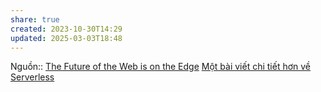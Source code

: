 ```yaml
---
share: true
created: 2023-10-30T14:29
updated: 2025-03-03T18:48
---
```

Nguồn:: [The Future of the Web is on the Edge](https://deno.com/blog/the-future-of-web-is-on-the-edge "The Future of the Web is on the Edge")
[Một bài viết chi tiết hơn về Serverless](https://2coffee.dev/bai-viet/mot-bai-viet-chi-tiet-hon-ve-serverless)
